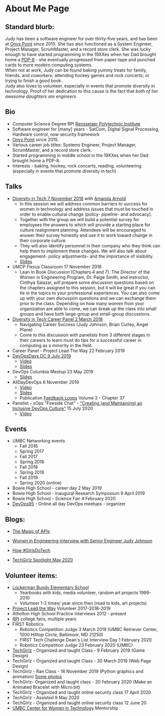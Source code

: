 # About Me Page

## Standard blurb:
Judy has been a software engineer for over thirty-five years, and has been at [Onyx Point](https://www.onyxpoint.com/) since 2015. 
She has also functioned as a System Engineer, Project Manager, ScrumMaster, and a record store clerk. 
She was lucky enough to have started programming in the 19XXes when her Dad brought home a [PDP-8](https://en.wikipedia.org/wiki/PDP-8) - she eventually progressed from paper-tape and punched cards to more modern computing systems.  
When not at work, Judy can be found baking yummy treats for family, friends, and coworkers; attending hockey games and rock concerts; or trying to finish a good book.  
Judy also loves to volunteer, especially in events that promote diversity in technology. 
Proof of her dedication to this cause is the fact that _both of her awesome daughters are engineers_



## Bio

* Computer Science Degree RPI [Rensselaer Polytechnic Institute](https://rpi.edu/)
* Software engineer for [many] years - SatCom, Digital Signal Processing, Hardware control, now security framework
* [Onyx Point](https://www.onyxpoint.com/) since 2015. 
* Various career job titles: Systems Engineer, Project Manager, ScrumMaster, and a record store clerk. 
* Started programming in middle school in the 19XXes when her Dad brought home a PDP-8.
* Interests - baking, hockey, rock concerts, reading, volunteering (especially in events that promote diversity in tech)

## Talks
* [Diversity in Tech 7 November 2016](https://inclusion.cs.umd.edu/events/diversity/2016#collapse-2-15) with [Amanda Arnold](https://github.com/MandyPoppins)
  * In this session we will address common barriers to success for women in technology and address issues that must be touched in order to enable cultural change (policy- pipeline- and advocacy).
  * Together with the group we will build a potential survey for employees the answers to which will provide a starting place for culture realignment planning. Attendees will be encouraged to answer their survey honestly and use it to work toward change in their corporate culture.
  * They will also identify personnel in their company who they think can help them to implement these changes. We will also talk about engagement- policy adjustments- and the importance of visibility.
  * [Slides](https://github.com/judyj/Diversity-In-Tech/blob/master/Lead%20the%20Charge.pdf)
* UMCP Flexus Classroom  17 November 2016
  * Lean In Book Discussion (Chapters 4 and 7). The Director of the Women in Engineering Program, Dr. Paige Smith, and instructor, Cinthya Salazar, will prepare some discussion questions based on the chapters assigned to this session, but it will be great if you can tie in the topics to your professional experiences. You can also come up with your own discussion questions and we can exchange them prior to the class. Depending on how many women from your organization are able to come, we can break up the class into small groups and have both large-group and small-group discussions.
* [Diversity in Tech Career Panel 2 March 2018](https://inclusion.cs.umd.edu/events/diversity/2018)
  * Navigating Career Success (Judy Johnson, Brian Curley, Angel Plane)
  * Come to this discussion with panelists from 3 different stages in their careers to learn must do tips for a successful career in computing as a minority in the field.
* Career Panel - Project Lead The Way 22 February 2019
* [DevOpsDays DC 9 July 2019](https://devopsdaysdc2019.busyconf.com/schedule#activity_5cc39ad2426e88c873000008) 
  * [Video](https://youtu.be/cLVzFQNCFtE)  
  * [Slides](https://drive.google.com/file/d/1CDy-y0zVWiznCXEwCDvXYodQ96_-OAeR/view?usp=sharing) 
* DevOps Columbia Meetup 23 May 2019
  * [Slides](https://drive.google.com/file/d/0B3VjMpptCFN1VDhLODJHemJtWExfN1U0NmpKX2hMNkQyQVZB/view?usp=sharing) 
* AllDayDevOps 6 November 2019
  * [Video](https://play.vidyard.com/RzYqzdF82cwPFavqPwmihH)
  * [Slides](https://www.slideshare.net/judyfinkjohnson/the-science-of-compliance-early-code-to-secure-your-node)
  * Publication [Feedback Loops](https://www.amazon.com/Feedback-Loops-Voices-All-DevOps/dp/B0892HNXKV/) Volume 2 - Chapter 37  
* Panelist - xOps "Fireside Chat" - ["Creating (and Maintaining) an Inclusive DevOps Culture"](https://www.linkedin.com/posts/jared-dudas-7a668b12a_xops-fireside-chat-3-activity-6685944499820134400-e39g/) 15 July 2020
  * [Video](https://youtu.be/ZY5-KxD280U)

## Events
* UMBC Networking events
  * Fall 2016 
  * Spring 2017
  * Fall 2017
  * Spring 2018
  * Fall 2018
  * Spring 2019
  * Fall 2019
  * Spring 2020 (online)
* Bowie High School - career day 2 May 2019
* Bowie High School - Inaugural Research Symposium 9 April 2019
* Bowie High School - Science Fair 4 February 2020
* [DevOps95](https://docs.google.com/document/d/1eIpOC0-K0IFdYuZAvErKgYo14PoGrHaCyUPdYqJCUj0/preview) - Online all day DevOps meetups - organizer 

## Blogs:
* [The Magic of APIs](https://www.onyxpoint.com/blog/magic-of-apis/)
* [Women in Engineering-Interview with Senior Engineer Judy Johnson](https://www.onyxpoint.com/blog/women-in-engineering-interview-judy/)
* [How #GirlsDoTech](https://www.onyxpoint.com/blog/howgirlsdotech/)

* [TechGirlz Spotlight May 2020](https://www.techgirlz.org/volunteer-spotlight-judy-johnson/)

## Volunteer items:
* [Lockerman Bundy Elementary School](https://www.baltimorecityschools.org/schools/261)
  * Yearbooks with kids, media volunteer, random art projects 1999-2010
  * Volunteer 1-2 times/ year since then (read to kids, art projects)
* [Project Lead the Way](https://www.hcpss.org/academy/engineering/) Volunteer 2017-2018-2019
* Atholton High School Practice Interviews 2012 - present
* [RPI](https://rpi.edu) college fairs, multiple years
* FIRST Robotics
  * Robotics Competition Judge 3 March 2019 (UMBC Retriever Center, 1000 Hilltop Circle, Baltimore, MD 21250)
  * FIRST Tech Challenge Dean's List Interview Day 1 February 2020
  * Robotics Competition Judge 23 February 2020 (UMBC)
* [TechGirlz](https://www.techgirlz.org/) - Organized and taught Class - 9 February 2019 (Game Design)
* TechGirlz - Organized and taught Class - 30 March 2019 (Web Page Design)
* TechGirlz  - Ran Class - 16 November 2019 (Python graphics and animation) [Some photos](https://twitter.com/miz_j/status/1195793150670979073?s=20) 
* TechGirlz- Organized and taught class - 20 February 2020 (Make an Animated Bracelet with Micro:bit)
* TechGirlz - Organized and taught online security class 17 April 2020
* TechGirlz - Assisted 9 May 2020
* TechGirlz - Organized and taught online security class 12 June 20
* [UMBC Center for Women in Technology](https://cwit.umbc.edu/cwitscholars/) Mentorship


